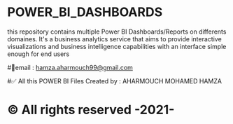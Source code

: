 # POWER_BI_DASHBOARDS
this repository contains multiple Power BI Dashboards/Reports on differents domaines. It's a business analytics service that aims to provide interactive visualizations and business intelligence capabilities with an interface simple enough for end users

#📩email :  hamza.aharmouch99@gmail.com

#✅ All this POWER BI Files Created by : AHARMOUCH MOHAMED HAMZA

# © All rights reserved -2021-
